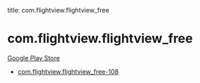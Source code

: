 title: com.flightview.flightview_free
# com.flightview.flightview_free


[Google Play Store](https://play.google.com/store/apps/details?id=com.flightview.flightview_free)


* [com.flightview.flightview_free-108](./com.flightview.flightview_free-108/)